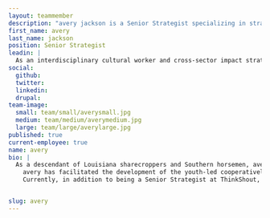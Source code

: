 ```yaml
---
layout: teammember
description: "avery jackson is a Senior Strategist specializing in strategy and brand work at ThinkShout, a full service digital agency and B-Corp that specializes in nonprofit tech, digital strategy, website development, accessible design, and brand work."
first_name: avery
last_name: jackson
position: Senior Strategist
leadin: | 
  As an interdisciplinary cultural worker and cross-sector impact strategist, avery’s commitment to exploring alternative systems of design, economy and relationship has years of demonstration.  
social:
  github:
  twitter: 
  linkedin: 
  drupal:
team-image:
  small: team/small/averysmall.jpg
  medium: team/medium/averymedium.jpg
  large: team/large/averylarge.jpg
published: true
current-employee: true
name: avery
bio: |
  As a descendant of Louisiana sharecroppers and Southern horsemen, avery's work continues a legacy of leading from the land and the herd. Raised in Des Moines, Iowa as a grandchild of the Great Migration, avery holds sacred the preservation of storytelling methodology as a cultural technology. avery has an academic research background in the state-sanctioned and economic violence of the American judicial system and the cultural responses it generates.
  	avery has facilitated the development of the youth-led cooperatively-owned social enterprise that used grassroots organizing to challenge municipal systems of extraction, [ATLisREADY](https://www.atlisready.black/). They’ve used their land-based practice to illuminate the intersections of environmental justice and racial equity with organizations like the [Partnership for Southern Equity](https://psequity.org/). Their ability to tell the story of resource has made them a critical asset in philanthropy—which eventually led avery to partner with the [Southern Partners Fund](https://southernpartnersfund.org/) to deepen their analysis on Southern-centered strategy by providing technical and financial assistance to Southern rural grassroots organizations. Fundraising for collective power is a core component of avery’s experience.  
    Currently, in addition to being a Senior Strategist at ThinkShout, avery engages in storytelling and impact strategy work to preserve Black Southern Farms and Land-bases. avery strategically advises innovative models for impact ventures like [Gangstas to Growers](https://www.politico.com/magazine/story/2018/12/06/food-policy-incarceration-young-people-atlanta-222758), an urban agribusiness training program funded by Sweet Sol Hot Sauce. They have also worked with farmer collectives like the Southeastern African American Farmer’s Organic Network ([SAAFON](https://saafon.org/)) to leverage content, narrative and innovation to realize the visions of Southern farmers.


slug: avery
---
```

